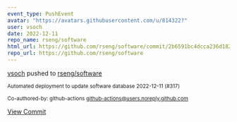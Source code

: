 ```yaml
---
event_type: PushEvent
avatar: "https://avatars.githubusercontent.com/u/814322?"
user: vsoch
date: 2022-12-11
repo_name: rseng/software
html_url: https://github.com/rseng/software/commit/2b6591bc4dcca236d182d5b87bf0712b2d1efbab
repo_url: https://github.com/rseng/software
---
```


<a href='https://github.com/vsoch' target='_blank'>vsoch</a> pushed to <a href='https://github.com/rseng/software' target='_blank'>rseng/software</a>

<small>Automated deployment to update software database 2022-12-11 (#317)

Co-authored-by: github-actions <github-actions@users.noreply.github.com></small>

<a href='https://github.com/rseng/software/commit/2b6591bc4dcca236d182d5b87bf0712b2d1efbab' target='_blank'>View Commit</a>